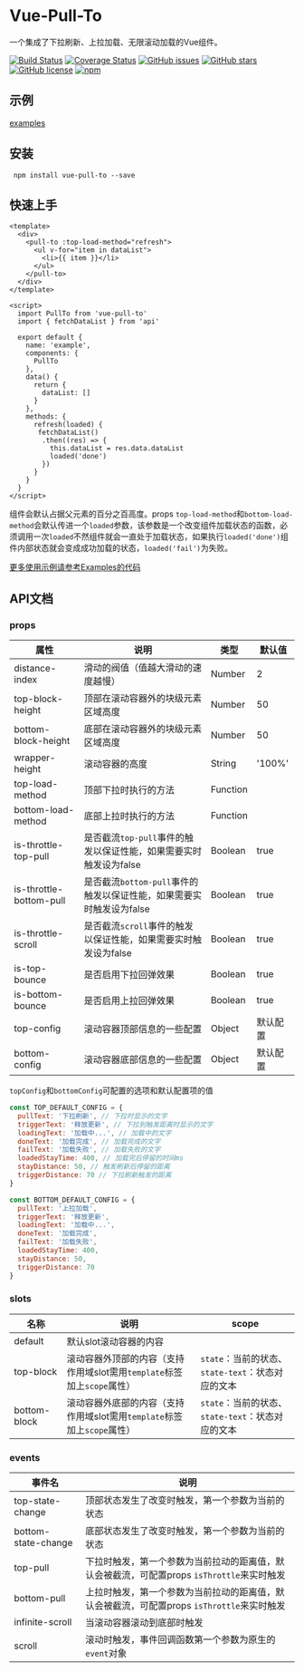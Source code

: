 # Vue-Pull-To
一个集成了下拉刷新、上拉加载、无限滚动加载的Vue组件。

[![Build Status](https://travis-ci.org/stackjie/vue-pull-to.svg?branch=master)](https://travis-ci.org/stackjie/vue-pull-to)
[![Coverage Status](https://coveralls.io/repos/github/stackjie/vue-pull-to/badge.svg?branch=master)](https://coveralls.io/github/stackjie/vue-pull-to?branch=master)
[![GitHub issues](https://img.shields.io/github/issues/stackjie/vue-pull-to.svg)](https://github.com/stackjie/vue-pull-to/issues)
[![GitHub stars](https://img.shields.io/github/stars/stackjie/vue-pull-to.svg)](https://github.com/stackjie/vue-pull-to/stargazers)
[![GitHub license](https://img.shields.io/badge/license-MIT-blue.svg)](https://github.com/stackjie/vue-pull-to/master/LICENSE)
[![npm](https://img.shields.io/npm/v/vue-pull-to.svg)](https://www.npmjs.com/package/vue-pull-to)

## 示例
[examples](http://www.vuepullto.top)

## 安装
```
 npm install vue-pull-to --save
```

## 快速上手
``` vue
<template>
  <div>
    <pull-to :top-load-method="refresh">
      <ul v-for="item in dataList">
        <li>{{ item }}</li>
      </ul>
    </pull-to>
  </div> 
</template>

<script>
  import PullTo from 'vue-pull-to'
  import { fetchDataList } from 'api'
  
  export default {
    name: 'example',
    components: {
      PullTo
    },
    data() {
      return {
        dataList: []
      }
    },
    methods: {
      refresh(loaded) {
       fetchDataList()
        .then((res) => {
          this.dataList = res.data.dataList
          loaded('done')
        })
      }
    }
  }
</script>
 ```
组件会默认占据父元素的百分之百高度。props `top-load-method`和`bottom-load-method`会默认传进一个`loaded`参数，该参数是一个改变组件加载状态的函数，必须调用一次`loaded`不然组件就会一直处于加载状态，如果执行`loaded('done')`组件内部状态就会变成成功加载的状态，`loaded('fail')`为失败。

[更多使用示例请参考Examples的代码](https://github.com/stackjie/vue-pull-to/tree/master/examples)
 
 ## API文档
 
 ### props
| 属性 | 说明 | 类型 | 默认值 |
| --- | --- | --- | --- | 
| distance-index | 滑动的阀值（值越大滑动的速度越慢） | Number | 2 |
| top-block-height | 顶部在滚动容器外的块级元素区域高度 | Number | 50 |
| bottom-block-height | 底部在滚动容器外的块级元素区域高度 | Number | 50 |
| wrapper-height | 滚动容器的高度 | String | '100%' |
| top-load-method | 顶部下拉时执行的方法 | Function | |
| bottom-load-method | 底部上拉时执行的方法 | Function | |
| is-throttle-top-pull | 是否截流`top-pull`事件的触发以保证性能，如果需要实时触发设为false | Boolean | true |
| is-throttle-bottom-pull | 是否截流`bottom-pull`事件的触发以保证性能，如果需要实时触发设为false | Boolean | true |
| is-throttle-scroll | 是否截流`scroll`事件的触发以保证性能，如果需要实时触发设为false | Boolean | true |
| is-top-bounce | 是否启用下拉回弹效果 | Boolean | true |
| is-bottom-bounce | 是否启用上拉回弹效果 | Boolean | true |
| top-config | 滚动容器顶部信息的一些配置 | Object | 默认配置 |
| bottom-config | 滚动容器底部信息的一些配置 | Object | 默认配置 |

`topConfig`和`bottomConfig`可配置的选项和默认配置项的值
``` javascript
const TOP_DEFAULT_CONFIG = {
  pullText: '下拉刷新', // 下拉时显示的文字
  triggerText: '释放更新', // 下拉到触发距离时显示的文字
  loadingText: '加载中...', // 加载中的文字
  doneText: '加载完成', // 加载完成的文字
  failText: '加载失败', // 加载失败的文字
  loadedStayTime: 400, // 加载完后停留的时间ms
  stayDistance: 50, // 触发刷新后停留的距离
  triggerDistance: 70 // 下拉刷新触发的距离
}

const BOTTOM_DEFAULT_CONFIG = {
  pullText: '上拉加载',
  triggerText: '释放更新',
  loadingText: '加载中...',
  doneText: '加载完成',
  failText: '加载失败',
  loadedStayTime: 400,
  stayDistance: 50,
  triggerDistance: 70
}
```
 ### slots
| 名称 | 说明 | scope |
| --- | --- | --- |
| default | 默认slot滚动容器的内容 |
| top-block | 滚动容器外顶部的内容（支持作用域slot需用`template`标签加上`scope`属性）| `state`：当前的状态、`state-text`：状态对应的文本 |
| bottom-block | 滚动容器外底部的内容（支持作用域slot需用`template`标签加上`scope`属性）| `state`：当前的状态、`state-text`：状态对应的文本 |

 ### events
| 事件名 | 说明 |
| --- | --- |
| top-state-change | 顶部状态发生了改变时触发，第一个参数为当前的状态 |
| bottom-state-change | 底部状态发生了改变时触发，第一个参数为当前的状态 |
| top-pull | 下拉时触发，第一个参数为当前拉动的距离值，默认会被截流，可配置props `isThrottle`来实时触发 |
| bottom-pull | 上拉时触发，第一个参数为当前拉动的距离值，默认会被截流，可配置props `isThrottle`来实时触发 |
| infinite-scroll | 当滚动容器滚动到底部时触发 |
| scroll | 滚动时触发，事件回调函数第一个参数为原生的`event`对象 |
